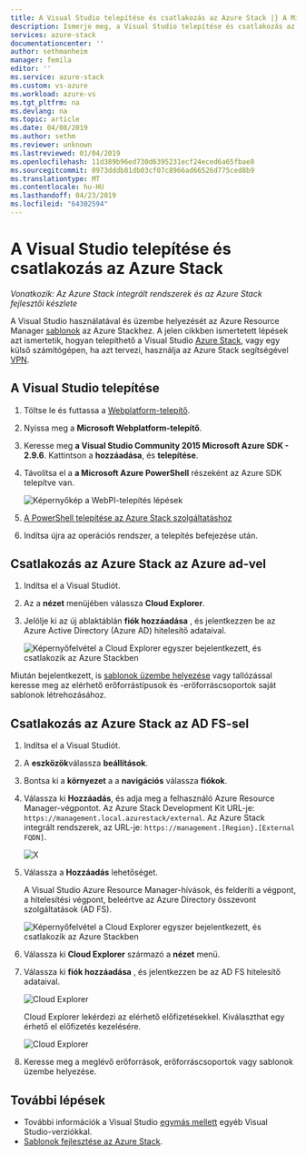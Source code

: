 ```yaml
---
title: A Visual Studio telepítése és csatlakozás az Azure Stack |} A Microsoft Docs
description: Ismerje meg, a Visual Studio telepítése és csatlakozás az Azure Stack szükséges lépések
services: azure-stack
documentationcenter: ''
author: sethmanheim
manager: femila
editor: ''
ms.service: azure-stack
ms.custom: vs-azure
ms.workload: azure-vs
ms.tgt_pltfrm: na
ms.devlang: na
ms.topic: article
ms.date: 04/08/2019
ms.author: sethm
ms.reviewer: unknown
ms.lastreviewed: 01/04/2019
ms.openlocfilehash: 11d389b96ed730d6395231ecf24eced6a65fbae8
ms.sourcegitcommit: 0973dddb81db03cf07c8966ad66526d775ced8b9
ms.translationtype: MT
ms.contentlocale: hu-HU
ms.lasthandoff: 04/23/2019
ms.locfileid: "64302594"
---
```

# <a name="install-visual-studio-and-connect-to-azure-stack"></a>A Visual Studio telepítése és csatlakozás az Azure Stack

*Vonatkozik: Az Azure Stack integrált rendszerek és az Azure Stack fejlesztői készlete*

A Visual Studio használatával és üzembe helyezését az Azure Resource Manager [sablonok](azure-stack-arm-templates.md) az Azure Stackhez. A jelen cikkben ismertetett lépések azt ismertetik, hogyan telepíthető a Visual Studio [Azure Stack](../asdk/asdk-connect.md#connect-to-azure-stack-using-rdp), vagy egy külső számítógépen, ha azt tervezi, használja az Azure Stack segítségével [VPN](../asdk/asdk-connect.md#connect-to-azure-stack-using-vpn).

## <a name="install-visual-studio"></a>A Visual Studio telepítése

1. Töltse le és futtassa a [Webplatform-telepítő](https://www.microsoft.com/web/downloads/platform.aspx).  

2. Nyissa meg a **Microsoft Webplatform-telepítő**.

3. Keresse meg **a Visual Studio Community 2015 Microsoft Azure SDK - 2.9.6**. Kattintson a **hozzáadása**, és **telepítése**.

4. Távolítsa el a **a Microsoft Azure PowerShell** részeként az Azure SDK telepítve van.

    ![Képernyőkép a WebPI-telepítés lépések](./media/azure-stack-install-visual-studio/image1.png)

5. [A PowerShell telepítése az Azure Stack szolgáltatáshoz](../operator/azure-stack-powershell-install.md)

6. Indítsa újra az operációs rendszer, a telepítés befejezése után.

## <a name="connect-to-azure-stack-with-azure-ad"></a>Csatlakozás az Azure Stack az Azure ad-vel

1. Indítsa el a Visual Studiót.

2. Az a **nézet** menüjében válassza **Cloud Explorer**.

3. Jelölje ki az új ablaktáblán **fiók hozzáadása** , és jelentkezzen be az Azure Active Directory (Azure AD) hitelesítő adataival.  

    ![Képernyőfelvétel a Cloud Explorer egyszer bejelentkezett, és csatlakozik az Azure Stackben](./media/azure-stack-install-visual-studio/image2.png)

Miután bejelentkezett, is [sablonok üzembe helyezése](azure-stack-deploy-template-visual-studio.md) vagy tallózással keresse meg az elérhető erőforrástípusok és -erőforráscsoportok saját sablonok létrehozásához.  

## <a name="connect-to-azure-stack-with-ad-fs"></a>Csatlakozás az Azure Stack az AD FS-sel

1. Indítsa el a Visual Studiót.

2. A **eszközök**válassza **beállítások**.

3. Bontsa ki a **környezet** a a **navigációs** válassza **fiókok**.

4. Válassza ki **Hozzáadás**, és adja meg a felhasználó Azure Resource Manager-végpontot. Az Azure Stack Development Kit URL-je: `https://management.local.azurestack/external`.  Az Azure Stack integrált rendszerek, az URL-je: `https://management.[Region}.[External FQDN]`.

    ![X](./media/azure-stack-install-visual-studio/image5.png)

5. Válassza a **Hozzáadás** lehetőséget.  

    A Visual Studio Azure Resource Manager-hívások, és felderíti a végpont, a hitelesítési végpont, beleértve az Azure Directory összevont szolgáltatások (AD FS).

    ![Képernyőfelvétel a Cloud Explorer egyszer bejelentkezett, és csatlakozik az Azure Stackben](./media/azure-stack-install-visual-studio/image6.png)

6. Válassza ki **Cloud Explorer** származó a **nézet** menü.

7. Válassza ki **fiók hozzáadása** , és jelentkezzen be az AD FS hitelesítő adataival.  

    ![Cloud Explorer](./media/azure-stack-install-visual-studio/image7.png)

    Cloud Explorer lekérdezi az elérhető előfizetésekkel. Kiválaszthat egy érhető el előfizetés kezelésére.

    ![Cloud Explorer](./media/azure-stack-install-visual-studio/image8.png)

8. Keresse meg a meglévő erőforrások, erőforráscsoportok vagy sablonok üzembe helyezése.

## <a name="next-steps"></a>További lépések

- További információk a Visual Studio [egymás mellett](/visualstudio/install/install-visual-studio-versions-side-by-side) egyéb Visual Studio-verziókkal.
- [Sablonok fejlesztése az Azure Stack](azure-stack-develop-templates.md).
